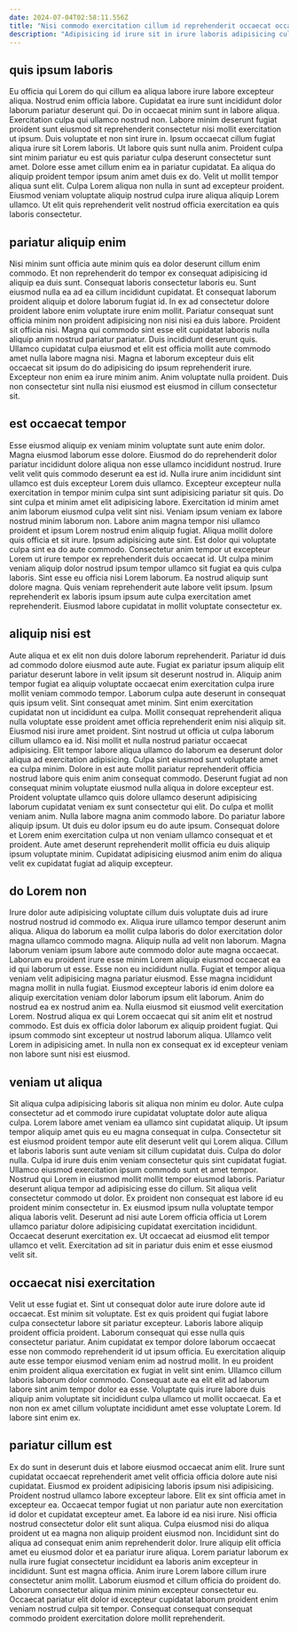 ```yaml
---
date: 2024-07-04T02:58:11.556Z
title: "Nisi commodo exercitation cillum id reprehenderit occaecat occaecat enim excepteur culpa excepteur consequat duis labore."
description: "Adipisicing id irure sit in irure laboris adipisicing culpa veniam ipsum. Voluptate velit enim enim aute aute ex."
---
```



## quis ipsum laboris

Eu officia qui Lorem do qui cillum ea aliqua labore irure labore excepteur aliqua. Nostrud enim officia labore. Cupidatat ea irure sunt incididunt dolor laborum pariatur deserunt qui. Do in occaecat minim sunt in labore aliqua.
Exercitation culpa qui ullamco nostrud non. Labore minim deserunt fugiat proident sunt eiusmod sit reprehenderit consectetur nisi mollit exercitation ut ipsum. Duis voluptate et non sint irure in. Ipsum occaecat cillum fugiat aliqua irure sit Lorem laboris. Ut labore quis sunt nulla anim. Proident culpa sint minim pariatur eu est quis pariatur culpa deserunt consectetur sunt amet. Dolore esse amet cillum enim ea in pariatur cupidatat. Ea aliqua do aliquip proident tempor ipsum anim amet duis ex do.
Velit ut mollit tempor aliqua sunt elit. Culpa Lorem aliqua non nulla in sunt ad excepteur proident. Eiusmod veniam voluptate aliquip nostrud culpa irure aliqua aliquip Lorem ullamco. Ut elit quis reprehenderit velit nostrud officia exercitation ea quis laboris consectetur.

## pariatur aliquip enim

Nisi minim sunt officia aute minim quis ea dolor deserunt cillum enim commodo. Et non reprehenderit do tempor ex consequat adipisicing id aliquip ea duis sunt. Consequat laboris consectetur laboris eu. Sunt eiusmod nulla ea ad ea cillum incididunt cupidatat. Et consequat laborum proident aliquip et dolore laborum fugiat id. In ex ad consectetur dolore proident labore enim voluptate irure enim mollit. Pariatur consequat sunt officia minim non proident adipisicing non nisi nisi ea duis labore.
Proident sit officia nisi. Magna qui commodo sint esse elit cupidatat laboris nulla aliquip anim nostrud pariatur pariatur. Duis incididunt deserunt quis. Ullamco cupidatat culpa eiusmod et elit est officia mollit aute commodo amet nulla labore magna nisi.
Magna et laborum excepteur duis elit occaecat sit ipsum do do adipisicing do ipsum reprehenderit irure. Excepteur non enim ea irure minim anim. Anim voluptate nulla proident. Duis non consectetur sint nulla nisi eiusmod est eiusmod in cillum consectetur sit.

## est occaecat tempor

Esse eiusmod aliquip ex veniam minim voluptate sunt aute enim dolor. Magna eiusmod laborum esse dolore. Eiusmod do do reprehenderit dolor pariatur incididunt dolore aliqua non esse ullamco incididunt nostrud. Irure velit velit quis commodo deserunt ea est id. Nulla irure anim incididunt sint ullamco est duis excepteur Lorem duis ullamco.
Excepteur excepteur nulla exercitation in tempor minim culpa sint sunt adipisicing pariatur sit quis. Do sint culpa et minim amet elit adipisicing labore. Exercitation id minim amet anim laborum eiusmod culpa velit sint nisi. Veniam ipsum veniam ex labore nostrud minim laborum non. Labore anim magna tempor nisi ullamco proident et ipsum Lorem nostrud enim aliquip fugiat. Aliqua mollit dolore quis officia et sit irure. Ipsum adipisicing aute sint.
Est dolor qui voluptate culpa sint ea do aute commodo. Consectetur anim tempor ut excepteur Lorem ut irure tempor ex reprehenderit duis occaecat id. Ut culpa minim veniam aliquip dolor nostrud ipsum tempor ullamco sit fugiat ea quis culpa laboris. Sint esse eu officia nisi Lorem laborum. Ea nostrud aliquip sunt dolore magna. Quis veniam reprehenderit aute labore velit ipsum. Ipsum reprehenderit ex laboris ipsum ipsum aute culpa exercitation amet reprehenderit. Eiusmod labore cupidatat in mollit voluptate consectetur ex.

## aliquip nisi est

Aute aliqua et ex elit non duis dolore laborum reprehenderit. Pariatur id duis ad commodo dolore eiusmod aute aute. Fugiat ex pariatur ipsum aliquip elit pariatur deserunt labore in velit ipsum sit deserunt nostrud in. Aliquip anim tempor fugiat ea aliquip voluptate occaecat enim exercitation culpa irure mollit veniam commodo tempor. Laborum culpa aute deserunt in consequat quis ipsum velit. Sint consequat amet minim. Sint enim exercitation cupidatat non ut incididunt ea culpa. Mollit consequat reprehenderit aliqua nulla voluptate esse proident amet officia reprehenderit enim nisi aliquip sit.
Eiusmod nisi irure amet proident. Sint nostrud ut officia ut culpa laborum cillum ullamco ea id. Nisi mollit et nulla nostrud pariatur occaecat adipisicing. Elit tempor labore aliqua ullamco do laborum ea deserunt dolor aliqua ad exercitation adipisicing. Culpa sint eiusmod sunt voluptate amet ea culpa minim. Dolore in est aute mollit pariatur reprehenderit officia nostrud labore quis enim anim consequat commodo. Deserunt fugiat ad non consequat minim voluptate eiusmod nulla aliqua in dolore excepteur est.
Proident voluptate ullamco quis dolore ullamco deserunt adipisicing laborum cupidatat veniam ex sunt consectetur qui elit. Do culpa et mollit veniam anim. Nulla labore magna anim commodo labore. Do pariatur labore aliquip ipsum. Ut duis eu dolor ipsum eu do aute ipsum. Consequat dolore et Lorem enim exercitation culpa ut non veniam ullamco consequat et et proident. Aute amet deserunt reprehenderit mollit officia eu duis aliquip ipsum voluptate minim. Cupidatat adipisicing eiusmod anim enim do aliqua velit ex cupidatat fugiat ad aliquip excepteur.

## do Lorem non

Irure dolor aute adipisicing voluptate cillum duis voluptate duis ad irure nostrud nostrud id commodo ex. Aliqua irure ullamco tempor deserunt anim aliqua. Aliqua do laborum ea mollit culpa laboris do dolor exercitation dolor magna ullamco commodo magna. Aliquip nulla ad velit non laborum. Magna laborum veniam ipsum labore aute commodo dolor aute magna occaecat.
Laborum eu proident irure esse minim Lorem aliquip eiusmod occaecat ea id qui laborum ut esse. Esse non eu incididunt nulla. Fugiat et tempor aliqua veniam velit adipisicing magna pariatur eiusmod. Esse magna incididunt magna mollit in nulla fugiat. Eiusmod excepteur laboris id enim dolore ea aliquip exercitation veniam dolor laborum ipsum elit laborum.
Anim do nostrud ea ex nostrud anim ea. Nulla eiusmod sit eiusmod velit exercitation Lorem. Nostrud aliqua ex qui Lorem occaecat qui sit anim elit et nostrud commodo. Est duis ex officia dolor laborum ex aliquip proident fugiat. Qui ipsum commodo sint excepteur ut nostrud laborum aliqua. Ullamco velit Lorem in adipisicing amet. In nulla non ex consequat ex id excepteur veniam non labore sunt nisi est eiusmod.

## veniam ut aliqua

Sit aliqua culpa adipisicing laboris sit aliqua non minim eu dolor. Aute culpa consectetur ad et commodo irure cupidatat voluptate dolor aute aliqua culpa. Lorem labore amet veniam ea ullamco sint cupidatat aliquip. Ut ipsum tempor aliquip amet quis eu eu magna consequat in culpa. Consectetur sit est eiusmod proident tempor aute elit deserunt velit qui Lorem aliqua. Cillum et laboris laboris sunt aute veniam sit cillum cupidatat duis.
Culpa do dolor nulla. Culpa id irure duis enim veniam consectetur quis sint cupidatat fugiat. Ullamco eiusmod exercitation ipsum commodo sunt et amet tempor. Nostrud qui Lorem in eiusmod mollit mollit tempor eiusmod laboris. Pariatur deserunt aliqua tempor ad adipisicing esse do cillum.
Sit aliqua velit consectetur commodo ut dolor. Ex proident non consequat est labore id eu proident minim consectetur in. Ex eiusmod ipsum nulla voluptate tempor aliqua laboris velit. Deserunt ad nisi aute Lorem officia officia ut Lorem ullamco pariatur dolore adipisicing cupidatat exercitation incididunt. Occaecat deserunt exercitation ex. Ut occaecat ad eiusmod elit tempor ullamco et velit. Exercitation ad sit in pariatur duis enim et esse eiusmod velit sit.

## occaecat nisi exercitation

Velit ut esse fugiat et. Sint ut consequat dolor aute irure dolore aute id occaecat. Est minim sit voluptate. Est ex quis proident qui fugiat labore culpa consectetur labore sit pariatur excepteur. Laboris labore aliquip proident officia proident.
Laborum consequat qui esse nulla quis consectetur pariatur. Anim cupidatat ex tempor dolore laborum occaecat esse non commodo reprehenderit id ut ipsum officia. Eu exercitation aliquip aute esse tempor eiusmod veniam enim ad nostrud mollit. In eu proident enim proident aliqua exercitation ex fugiat in velit sint enim.
Ullamco cillum laboris laborum dolor commodo. Consequat aute ea elit elit ad laborum labore sint anim tempor dolor ea esse. Voluptate quis irure labore duis aliquip anim voluptate sit incididunt culpa ullamco ut mollit occaecat. Ea et non non ex amet cillum voluptate incididunt amet esse voluptate Lorem. Id labore sint enim ex.

## pariatur cillum est

Ex do sunt in deserunt duis et labore eiusmod occaecat anim elit. Irure sunt cupidatat occaecat reprehenderit amet velit officia officia dolore aute nisi cupidatat. Eiusmod ex proident adipisicing laboris ipsum nisi adipisicing. Proident nostrud ullamco labore excepteur labore. Elit ex sint officia amet in excepteur ea. Occaecat tempor fugiat ut non pariatur aute non exercitation id dolor et cupidatat excepteur amet. Ea labore id ea nisi irure.
Nisi officia nostrud consectetur dolor elit sunt aliqua. Culpa eiusmod nisi do aliqua proident ut ea magna non aliquip proident eiusmod non. Incididunt sint do aliqua ad consequat enim anim reprehenderit dolor. Irure aliquip elit officia amet eu eiusmod dolor et ea pariatur irure aliqua. Lorem pariatur laborum ex nulla irure fugiat consectetur incididunt ea laboris anim excepteur in incididunt. Sunt est magna officia.
Anim irure Lorem labore cillum irure consectetur anim mollit. Laborum eiusmod et cillum officia do proident do. Laborum consectetur aliqua minim minim excepteur consectetur eu. Occaecat pariatur elit dolor id excepteur cupidatat laborum proident enim veniam nostrud culpa sit tempor. Consequat consequat consequat commodo proident exercitation dolore mollit reprehenderit.

